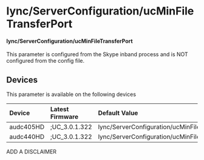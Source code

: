 ﻿---
description: lync/ServerConfiguration/ucMinFileTransferPort
search:
    keywords: ['lync','ServerConfiguration','ucMinFileTransferPort']
---

# lync/ServerConfiguration/ucMinFileTransferPort

#### lync/ServerConfiguration/ucMinFileTransferPort

This parameter is configured from the Skype inband process and is NOT configured from the config file.



## Devices
This parameter is available on the following devices

| Device | Latest Firmware | Default Value |
|:---|:---|:---|
| audc405HD | ;UC_3.0.1.322 | lync/ServerConfiguration/ucMinFileTransferPort=5350 
| audc440HD | ;UC_3.0.1.322 | lync/ServerConfiguration/ucMinFileTransferPort=5350 

ADD A DISCLAIMER
